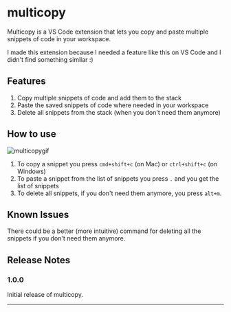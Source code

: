 # multicopy

Multicopy is a VS Code extension that lets you copy and paste multiple snippets of code in your workspace. 

I made this extension because I needed a feature like this on VS Code and I didn't find something similar :)

## Features

1. Copy multiple snippets of code and add them to the stack
2. Paste the saved snippets of code where needed in your workspace
3. Delete all snippets from the stack (when you don't need them anymore)


## How to use

![multicopygif](https://media.giphy.com/media/St3t6V1iVXtdgzDLzK/giphy.gif)
<!-- ![multicopygif](/media/gifmulticopy.gif) -->

1. To copy a snippet you press `cmd+shift+c` (on Mac) or `ctrl+shift+c` (on Windows) 
2. To paste a snippet from the list of snippets you press `.` and you get the list of snippets
3. To delete all snippets, if you don't need them anymore, you press `alt+m`.


## Known Issues

There could be a better (more intuitive) command for deleting all the snippets if you don't need them anymore.

## Release Notes

### 1.0.0

Initial release of multicopy.

-----------------------------------------------------------------------------------------------------------